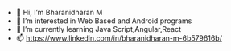 - 👋 Hi, I’m Bharanidharan M
- 👀 I’m interested in Web Based and Android programs
- 🌱 I’m currently learning Java Script,Angular,React 
- 📫 https://www.linkedin.com/in/bharanidharan-m-6b579616b/

<!---
Bharani2506/Bharani2506 is a ✨ special ✨ repository because its `README.md` (this file) appears on your GitHub profile.
You can click the Preview link to take a look at your changes.
--->
